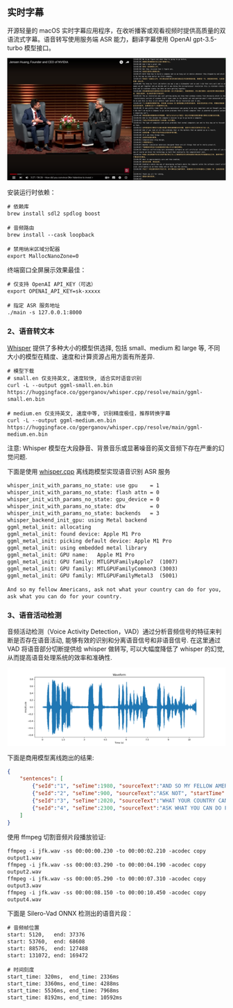 ## 实时字幕

开源轻量的 macOS 实时字幕应用程序，在收听播客或观看视频时提供高质量的双语流式字幕。语音转写使用服务端 ASR 能力，翻译字幕使用 OpenAI gpt-3.5-turbo 模型接口。

![subtitile_preview](./docs/subtitle_youtube.png)

安装运行时依赖：

```shell
# 依赖库
brew install sdl2 spdlog boost

# 音频路由
brew install --cask loopback

# 禁用纳米区域分配器
export MallocNanoZone=0
```

终端窗口全屏展示效果最佳：

```shell
# 仅支持 OpenAI API_KEY（可选）
export OPENAI_API_KEY=sk-xxxxx

# 指定 ASR 服务地址
./main -s 127.0.0.1:8000
```

### 2、语音转文本

[Whisper](https://github.com/openai/whisper) 提供了多种大小的模型供选择, 包括 small、medium 和 large 等, 不同大小的模型在精度、速度和计算资源占用方面有所差异.

```shell
# 模型下载
# small.en 仅支持英文, 速度较快, 适合实时语音识别
curl -L --output ggml-small.en.bin https://huggingface.co/ggerganov/whisper.cpp/resolve/main/ggml-small.en.bin

# medium.en 仅支持英文, 速度中等, 识别精度极佳，推荐转换字幕
curl -L --output ggml-medium.en.bin https://huggingface.co/ggerganov/whisper.cpp/resolve/main/ggml-medium.en.bin
```

注意: Whisper 模型在大段静音、背景音乐或显著噪音的英文音频下存在严重的幻觉问题.

下面是使用 [whisper.cpp](https://github.com/ggerganov/whisper.cpp) 离线跑模型实现语音识别 ASR 服务

```text
whisper_init_with_params_no_state: use gpu    = 1
whisper_init_with_params_no_state: flash attn = 0
whisper_init_with_params_no_state: gpu_device = 0
whisper_init_with_params_no_state: dtw        = 0
whisper_init_with_params_no_state: backends   = 3
whisper_backend_init_gpu: using Metal backend
ggml_metal_init: allocating
ggml_metal_init: found device: Apple M1 Pro
ggml_metal_init: picking default device: Apple M1 Pro
ggml_metal_init: using embedded metal library
ggml_metal_init: GPU name:   Apple M1 Pro
ggml_metal_init: GPU family: MTLGPUFamilyApple7  (1007)
ggml_metal_init: GPU family: MTLGPUFamilyCommon3 (3003)
ggml_metal_init: GPU family: MTLGPUFamilyMetal3  (5001)

And so my fellow Americans, ask not what your country can do for you, ask what you can do for your country.
```

### 3、语音活动检测

音频活动检测（Voice Activity Detection，VAD）通过分析音频信号的特征来判断是否存在语音活动, 能够有效的识别和分离语音信号和非语音信号.
在这里通过 VAD 将语音部分切断提供给 whisper 做转写, 可以大幅度降低了 whisper 的幻觉, 从而提高语音处理系统的效率和准确性.

![doc](docs/jfk_waveform.png)

下面是商用模型离线跑出的结果:

```json
{
	"sentences": [
		{"seId":"1", "seTime":1980, "sourceText":"AND SO MY FELLOW AMERICANS", "startTime":230, "endTime":2210},
		{"seId":"2", "seTime":900, "sourceText":"ASK NOT", "startTime":3290, "endTime":4190},
		{"seId":"3", "seTime":2020, "sourceText":"WHAT YOUR COUNTRY CAN DO FOR YOU", "startTime":5290, "endTime":7310},
		{"seId":"4", "seTime":2300, "sourceText":"ASK WHAT YOU CAN DO FOR YOUR COUNTRY", "startTime":8150, "endTime":10450}
	]
}
```

使用 ffmpeg 切割音频片段播放验证:

```shell
ffmpeg -i jfk.wav -ss 00:00:00.230 -to 00:00:02.210 -acodec copy output1.wav
ffmpeg -i jfk.wav -ss 00:00:03.290 -to 00:00:04.190 -acodec copy output2.wav
ffmpeg -i jfk.wav -ss 00:00:05.290 -to 00:00:07.310 -acodec copy output3.wav
ffmpeg -i jfk.wav -ss 00:00:08.150 -to 00:00:10.450 -acodec copy output4.wav
```

下面是 Silero-Vad ONNX 检测出的语音片段：

```shell
# 音频帧位置
start: 5120,   end: 37376
start: 53760,  end: 68608
start: 88576,  end: 127488
start: 131072, end: 169472

# 时间刻度
start_time: 320ms,  end_time: 2336ms
start_time: 3360ms, end_time: 4288ms
start_time: 5536ms, end_time: 7968ms
start_time: 8192ms, end_time: 10592ms
```
